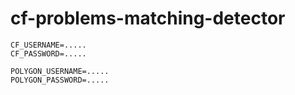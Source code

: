 # cf-problems-matching-detector

```console
CF_USERNAME=.....
CF_PASSWORD=.....

POLYGON_USERNAME=.....
POLYGON_PASSWORD=.....
```
